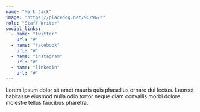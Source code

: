 ```yaml
---
name: "Mark Jack"
image: "https://placedog.net/96/96/r"
role: "Staff Writer"
social_links:
  - name: "twitter"
    url: "#"
  - name: "facebook"
    url: "#"
  - name: "instagram"
    url: "#"
  - name: "linkedin"
    url: "#"
---
```

Lorem ipsum dolor sit amet mauris quis phasellus ornare dui lectus. Laoreet habitasse eiusmod nulla odio tortor neque diam convallis morbi dolore molestie tellus faucibus pharetra.